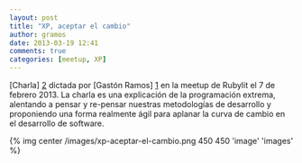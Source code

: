 ```yaml
---
layout: post
title: "XP, aceptar el cambio"
author: gramos
date: 2013-03-19 12:41
comments: true
categories: [meetup, XP]
---
```


[Charla] [2] dictada por [Gastón Ramos] [1] en la meetup de Rubylit el 7 de febrero 2013.
La charla es una explicación de la programación extrema, alentando a pensar
y re-pensar nuestras metodologías de desarrollo y proponiendo una forma realmente
ágil para aplanar la curva de cambio en el desarrollo de software.

[1]: http://gastonramos.com.ar
[2]: http://gastonramos.com.ar/talks/xp

{% img center /images/xp-aceptar-el-cambio.png 450 450 'image' 'images' %}
